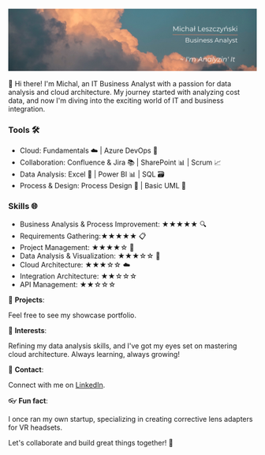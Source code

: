 ![Alt Text](https://github.com/sirmichal/sirmichal/blob/main/Linkedin%20header.png)

👋 Hi there! I'm Michal, an IT Business Analyst with a passion for data analysis and cloud architecture. My journey started with analyzing cost data, and now I'm diving into the exciting world of IT and business integration.

### Tools 🛠️
+ Cloud: Fundamentals ☁️ | Azure DevOps 🚀
+ Collaboration: Confluence & Jira 📚 | SharePoint 📊 | Scrum 📈
+ Data Analysis: Excel 🔢 | Power BI 📊 | SQL 🗃️ 
+ Process & Design: Process Design 🔄 | Basic UML 📐

### Skills 🌐
- Business Analysis & Process Improvement: ★★★★★ 🔍
- Requirements Gathering:★★★★★ 📋
- Project Management: ★★★★☆ 📆
- Data Analysis & Visualization: ★★★☆☆ 💾
- Cloud Architecture: ★★★☆☆ ☁️
- Integration Architecture: ★★☆☆☆
- API Management: ★★☆☆☆

📔 **Projects**: 

Feel free to see my showcase portfolio.

🌱 **Interests**: 

Refining my data analysis skills, and I've got my eyes set on mastering cloud architecture. Always learning, always growing!

📯 **Contact**: 

Connect with me on [LinkedIn](<https://www.linkedin.com/in/mleszczynski1177/>).

👓 **Fun fact**: 

I once ran my own startup, specializing in creating corrective lens adapters for VR headsets.

Let's collaborate and build great things together! 🌟

